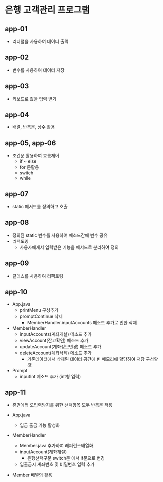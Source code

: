 # 은행 고객관리 프로그램

## app-01

- 리터럴을 사용하여 데이터 출력

## app-02

- 변수를 사용하여 데이터 저장

## app-03

- 키보드로 값을 입력 받기

## app-04

- 배열, 반복문, 상수 활용

## app-05, app-06

- 조건문 활용하여 흐름제어
  - if ~ else
  - for 문활용
  - switch
  - while

## app-07

- static 메서드를 정의하고 호출

## app-08

- 정의된 static 변수를 사용하여 메소드간에 변수 공유
- 리팩토링
  - 사용자에게서 입력받은 기능을 메서드로 분리하여 정의


## app-09

- 클래스를 사용하여 리팩토링

## app-10

- App.java
  - printMenu 구성추가
  - promptContinue 삭제
    - MemberHandler.inputAccounts 메소드 추가로 인한 삭제
- MemberHandler
  - inputAccounts(계좌개설) 메소드 추가
  - viewAccount(잔고확인) 메소드 추가
  - updateAccount(계좌정보변경) 메소드 추가
  - deleteAccount(계좌삭제) 메소드 추가
    - 기존데이터에서 삭제된 데이터 공간에 빈 메모리에 할당하여 저장 구성할것!
- Prompt
  - inputInt 메소드 추가 (int형 입력)

## app-11

- 휴먼에러 오입력방지를 위한 선택항목 모두 반복문 적용

- App.java
  - 입금 출금 기능 활성화
- MemberHandler
  - Member.java 추가하여 레퍼런스배열화
  - inputAccount(계좌개설)
    - 은행선택구분 switch문 에서 if문으로 변경
  - 입출금시 계좌번호 및 비밀번호 입력 추가
- Member 배열의 활용